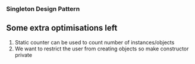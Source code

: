 ### Singleton Design Pattern

## Some extra optimisations left


1. Static counter can be used to count number of instances/objects
2. We want to restrict the user from creating objects so make constructor private